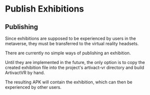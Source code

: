 # Publish Exhibitions

## Publishing

Since exhibitions are supposed to be experienced by users in the metaverse, they must be transferred to the
virtual reality headsets.

There are currently no simple ways of publishing an exhibition.

Until they are implemented in the future, the only option is to copy the created exhibition file into the project's
artivact-vr directory and build ArtivactVR by hand.

The resulting APK will contain the exhibition, which can then be experienced by other users.